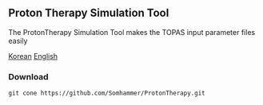 Proton Therapy Simulation Tool
-------------
The ProtonTherapy Simulation Tool makes the TOPAS input parameter files easily

[Korean](https://github.com/Somhammer/ProtonTherapy/blob/main/README_KR.md)
[English](https://github.com/Somhammer/ProtonTherapy/blob/main/README.md)

### Download

```
git cone https://github.com/Somhammer/ProtonTherapy.git
```

